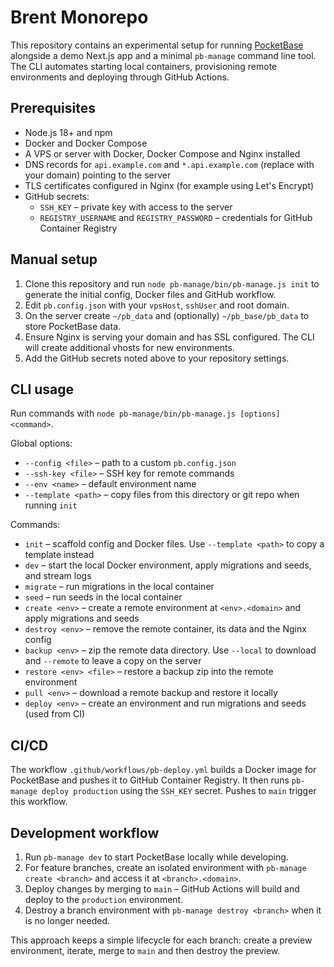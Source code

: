 # Brent Monorepo

This repository contains an experimental setup for running [PocketBase](https://pocketbase.io/) alongside a demo Next.js app and a minimal `pb-manage` command line tool. The CLI automates starting local containers, provisioning remote environments and deploying through GitHub Actions.

## Prerequisites

- Node.js 18+ and npm
- Docker and Docker Compose
- A VPS or server with Docker, Docker Compose and Nginx installed
- DNS records for `api.example.com` and `*.api.example.com` (replace with your domain) pointing to the server
- TLS certificates configured in Nginx (for example using Let's Encrypt)
- GitHub secrets:
  - `SSH_KEY` – private key with access to the server
  - `REGISTRY_USERNAME` and `REGISTRY_PASSWORD` – credentials for GitHub Container Registry

## Manual setup

1. Clone this repository and run `node pb-manage/bin/pb-manage.js init` to generate the initial config, Docker files and GitHub workflow.
2. Edit `pb.config.json` with your `vpsHost`, `sshUser` and root domain.
3. On the server create `~/pb_data` and (optionally) `~/pb_base/pb_data` to store PocketBase data.
4. Ensure Nginx is serving your domain and has SSL configured. The CLI will create additional vhosts for new environments.
5. Add the GitHub secrets noted above to your repository settings.

## CLI usage

Run commands with `node pb-manage/bin/pb-manage.js [options] <command>`.

Global options:
- `--config <file>` – path to a custom `pb.config.json`
- `--ssh-key <file>` – SSH key for remote commands
- `--env <name>` – default environment name
- `--template <path>` – copy files from this directory or git repo when running `init`

Commands:
- `init` – scaffold config and Docker files. Use `--template <path>` to copy a template instead
- `dev` – start the local Docker environment, apply migrations and seeds, and stream logs
- `migrate` – run migrations in the local container
- `seed` – run seeds in the local container
- `create <env>` – create a remote environment at `<env>.<domain>` and apply migrations and seeds
- `destroy <env>` – remove the remote container, its data and the Nginx config
- `backup <env>` – zip the remote data directory. Use `--local` to download and `--remote` to leave a copy on the server
- `restore <env> <file>` – restore a backup zip into the remote environment
- `pull <env>` – download a remote backup and restore it locally
- `deploy <env>` – create an environment and run migrations and seeds (used from CI)

## CI/CD

The workflow `.github/workflows/pb-deploy.yml` builds a Docker image for PocketBase and pushes it to GitHub Container Registry. It then runs `pb-manage deploy production` using the `SSH_KEY` secret. Pushes to `main` trigger this workflow.

## Development workflow

1. Run `pb-manage dev` to start PocketBase locally while developing.
2. For feature branches, create an isolated environment with `pb-manage create <branch>` and access it at `<branch>.<domain>`.
3. Deploy changes by merging to `main` – GitHub Actions will build and deploy to the `production` environment.
4. Destroy a branch environment with `pb-manage destroy <branch>` when it is no longer needed.

This approach keeps a simple lifecycle for each branch: create a preview environment, iterate, merge to `main` and then destroy the preview.
